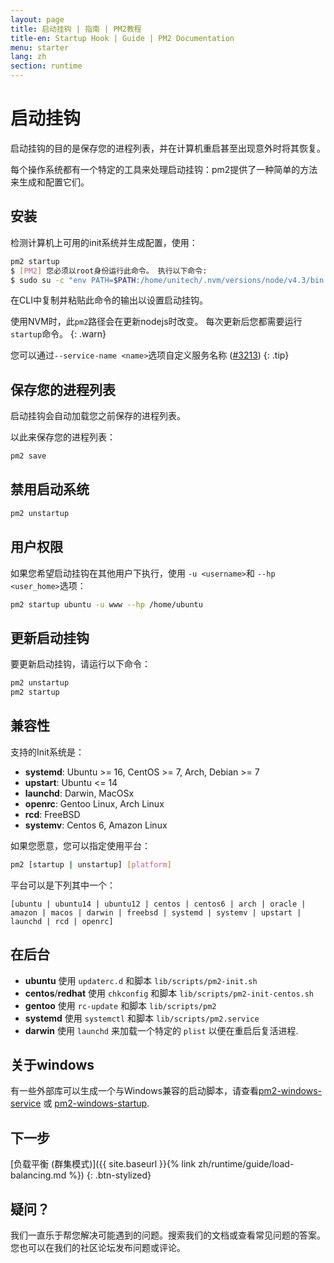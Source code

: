 ```yaml
---
layout: page
title: 启动挂钩 | 指南 | PM2教程
title-en: Startup Hook | Guide | PM2 Documentation
menu: starter
lang: zh
section: runtime
---
```


# 启动挂钩

启动挂钩的目的是保存您的进程列表，并在计算机重启甚至出现意外时将其恢复。

每个操作系统都有一个特定的工具来处理启动挂钩：pm2提供了一种简单的方法来生成和配置它们。

## 安装

检测计算机上可用的init系统并生成配置，使用：

```bash
pm2 startup
$ [PM2] 您必须以root身份运行此命令。 执行以下命令:
$ sudo su -c "env PATH=$PATH:/home/unitech/.nvm/versions/node/v4.3/bin pm2 startup <distribution> -u <user> --hp <home-path>
```

在CLI中复制并粘贴此命令的输出以设置启动挂钩。

 使用NVM时，此`pm2`路径会在更新nodejs时改变。 每次更新后您都需要运行`startup`命令。
{: .warn}

 您可以通过`--service-name <name>`选项自定义服务名称 ([#3213](https://github.com/Unitech/pm2/pull/3213))
{: .tip}

## 保存您的进程列表

启动挂钩会自动加载您之前保存的进程列表。

以此来保存您的进程列表：

```bash
pm2 save
```

## 禁用启动系统

```bash
pm2 unstartup
```

## 用户权限

如果您希望启动挂钩在其他用户下执行，使用 `-u <username>`和 `--hp <user_home>`选项：

```bash
pm2 startup ubuntu -u www --hp /home/ubuntu
```

## 更新启动挂钩

要更新启动挂钩，请运行以下命令：

```bash
pm2 unstartup
pm2 startup
```

## 兼容性

支持的Init系统是：

- **systemd**: Ubuntu >= 16, CentOS >= 7, Arch, Debian >= 7
- **upstart**: Ubuntu <= 14
- **launchd**: Darwin, MacOSx
- **openrc**: Gentoo Linux, Arch Linux
- **rcd**: FreeBSD
- **systemv**: Centos 6, Amazon Linux

如果您愿意，您可以指定使用平台：

```bash
pm2 [startup | unstartup] [platform]
```

平台可以是下列其中一个：

`[ubuntu | ubuntu14 | ubuntu12 | centos | centos6 | arch | oracle | amazon | macos | darwin | freebsd | systemd | systemv | upstart | launchd | rcd | openrc]`

## 在后台

- **ubuntu** 使用 `updaterc.d` 和脚本 `lib/scripts/pm2-init.sh`
- **centos**/**redhat** 使用 `chkconfig` 和脚本 `lib/scripts/pm2-init-centos.sh`
- **gentoo** 使用 `rc-update` 和脚本 `lib/scripts/pm2`
- **systemd** 使用 `systemctl` 和脚本 `lib/scripts/pm2.service`
- **darwin** 使用 `launchd` 来加载一个特定的 `plist` 以便在重启后复活进程.

## 关于windows

有一些外部库可以生成一个与Windows兼容的启动脚本，请查看[pm2-windows-service](https://www.npmjs.com/package/pm2-windows-service) 或 [pm2-windows-startup](https://www.npmjs.com/package/pm2-windows-startup).

## 下一步

[负载平衡 (群集模式)]({{ site.baseurl }}{% link zh/runtime/guide/load-balancing.md %})
{: .btn-stylized}

## 疑问？

我们一直乐于帮您解决可能遇到的问题。搜索我们的文档或查看常见问题的答案。您也可以在我们的社区论坛发布问题或评论。
